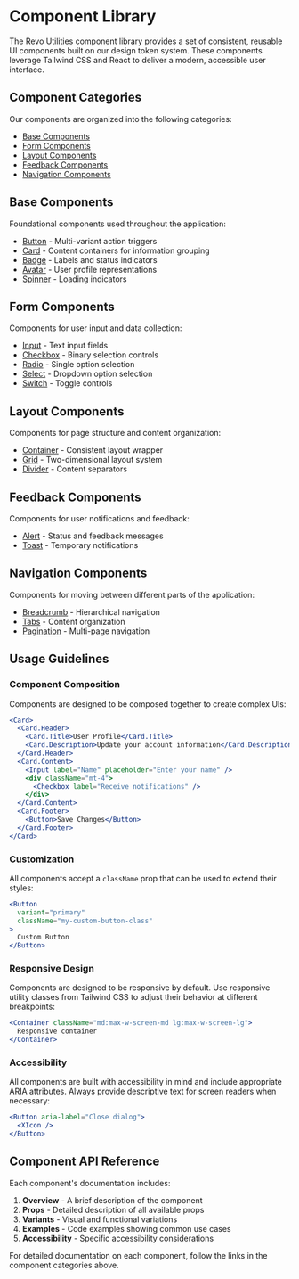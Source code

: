 # Component Library

The Revo Utilities component library provides a set of consistent, reusable UI components built on our design token system. These components leverage Tailwind CSS and React to deliver a modern, accessible user interface.

## Component Categories

Our components are organized into the following categories:

- [Base Components](#base-components)
- [Form Components](#form-components)
- [Layout Components](#layout-components)
- [Feedback Components](#feedback-components)
- [Navigation Components](#navigation-components)

## Base Components

Foundational components used throughout the application:

- [Button](./button.md) - Multi-variant action triggers
- [Card](./card.md) - Content containers for information grouping
- [Badge](./badge.md) - Labels and status indicators
- [Avatar](./avatar.md) - User profile representations
- [Spinner](./spinner.md) - Loading indicators

## Form Components

Components for user input and data collection:

- [Input](./input.md) - Text input fields
- [Checkbox](./checkbox.md) - Binary selection controls
- [Radio](./radio.md) - Single option selection
- [Select](./select.md) - Dropdown option selection
- [Switch](./switch.md) - Toggle controls

## Layout Components

Components for page structure and content organization:

- [Container](./container.md) - Consistent layout wrapper
- [Grid](./grid.md) - Two-dimensional layout system
- [Divider](./divider.md) - Content separators

## Feedback Components

Components for user notifications and feedback:

- [Alert](./alert.md) - Status and feedback messages
- [Toast](./toast.md) - Temporary notifications

## Navigation Components

Components for moving between different parts of the application:

- [Breadcrumb](./breadcrumb.md) - Hierarchical navigation
- [Tabs](./tabs.md) - Content organization
- [Pagination](./pagination.md) - Multi-page navigation

## Usage Guidelines

### Component Composition

Components are designed to be composed together to create complex UIs:

```jsx
<Card>
  <Card.Header>
    <Card.Title>User Profile</Card.Title>
    <Card.Description>Update your account information</Card.Description>
  </Card.Header>
  <Card.Content>
    <Input label="Name" placeholder="Enter your name" />
    <div className="mt-4">
      <Checkbox label="Receive notifications" />
    </div>
  </Card.Content>
  <Card.Footer>
    <Button>Save Changes</Button>
  </Card.Footer>
</Card>
```

### Customization

All components accept a `className` prop that can be used to extend their styles:

```jsx
<Button 
  variant="primary" 
  className="my-custom-button-class"
>
  Custom Button
</Button>
```

### Responsive Design

Components are designed to be responsive by default. Use responsive utility classes from Tailwind CSS to adjust their behavior at different breakpoints:

```jsx
<Container className="md:max-w-screen-md lg:max-w-screen-lg">
  Responsive container
</Container>
```

### Accessibility

All components are built with accessibility in mind and include appropriate ARIA attributes. Always provide descriptive text for screen readers when necessary:

```jsx
<Button aria-label="Close dialog">
  <XIcon />
</Button>
```

## Component API Reference

Each component's documentation includes:

1. **Overview** - A brief description of the component
2. **Props** - Detailed description of all available props
3. **Variants** - Visual and functional variations
4. **Examples** - Code examples showing common use cases
5. **Accessibility** - Specific accessibility considerations

For detailed documentation on each component, follow the links in the component categories above.
